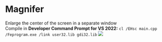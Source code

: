 # Magnifer
Enlarge the center of the screen in a separate window   
Compile in <b>Developer Command Prompt for VS 2022:</b> ```cl /EHsc main.cpp /Feprogram.exe /link user32.lib gdi32.lib```
<img src="https://i.postimg.cc/rynnpmvh/2025-09-04-213617.png">
